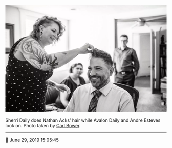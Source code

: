 ![Sherri Daily does Nathan Acks’ hair](assets/2f75f2b26a0d0c83cecd6c0be769ce99.webp)

Sherri Daily does Nathan Acks’ hair while Avalon Daily and Andre Esteves look on. Photo taken by [Carl Bower](http://carlbowerphotos.com/).

- - - -

<span aria-hidden="true">📅</span> June 29, 2019 15:05:45
